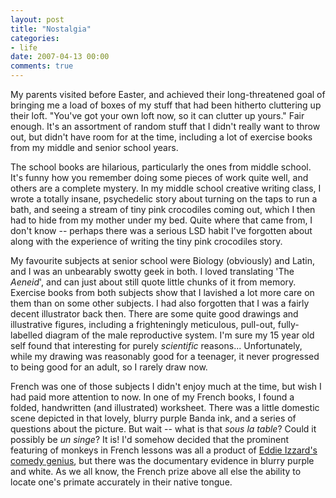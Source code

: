```yaml
---
layout: post
title: "Nostalgia"
categories:
- life
date: 2007-04-13 00:00
comments: true
---
```


<p>My parents visited before Easter, and achieved their long-threatened goal of bringing me a load of boxes of my stuff that had been hitherto cluttering up their loft. "You've got your own loft now, so it can clutter up yours." Fair enough. It's an assortment of random stuff that I didn't really want to throw out, but didn't have room for at the time, including a lot of exercise books from my middle and senior school years.</p>

<p>The school books are hilarious, particularly the ones from middle school. It's funny how you remember doing some pieces of work quite well, and others are a complete mystery. In my middle school creative writing class, I wrote a totally insane, psychedelic story about turning on the taps to run a bath, and seeing a stream of tiny pink crocodiles coming out, which I then had to hide from my mother under my bed. Quite where that came from, I don't know -- perhaps there was a serious LSD habit I've forgotten about along with the experience of writing the tiny pink crocodiles story.</p>

<p>My favourite subjects at senior school were Biology (obviously) and Latin, and I was an unbearably swotty geek in both. I loved translating 'The <em>Aeneid</em>', and can just about still quote little chunks of it from memory. Exercise books from both subjects show that I lavished a lot more care on them than on some other subjects. I had also forgotten that I was a fairly decent illustrator back then. There are some quite good drawings and illustrative figures, including a frighteningly meticulous, pull-out, fully-labelled diagram of the male reproductive system. I'm sure my 15 year old self found that interesting for purely <em>scientific</em> reasons... Unfortunately, while my drawing was reasonably good for a teenager, it never progressed to being good for an adult, so I rarely draw now.</p>

<p>French was one of those subjects I didn't enjoy much at the time, but wish I had paid more attention to now. In one of my French books, I found a folded, handwritten (and illustrated) worksheet. There was a little domestic scene depicted in that lovely, blurry purple Banda ink, and a series of questions about the picture. But wait -- what is that <em>sous la table</em>? Could it possibly be <em>un singe</em>? It is! I'd somehow decided that the prominent featuring of monkeys in French lessons was all a product of <a href="http://www.dooyoo.co.uk/dvd-title-e/eddie-izzard-dress-to-kill/42001/">Eddie Izzard's comedy genius</a>, but there was the documentary evidence in blurry purple and white. As we all know, the French prize above all else the ability to locate one's primate accurately in their native tongue.</p>



